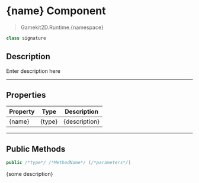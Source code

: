 # {name} Component
> Gamekit2D.Runtime.{namespace}

```cs
class signature
```

## Description
Enter description here


---

## Properties
| Property | Type | Description |
|-|-|-|
| {name} | {type} | {description} |

---

## Public Methods
```cs
public /*type*/ /*MethodName*/ (/*parameters*/)
```
{some description}
